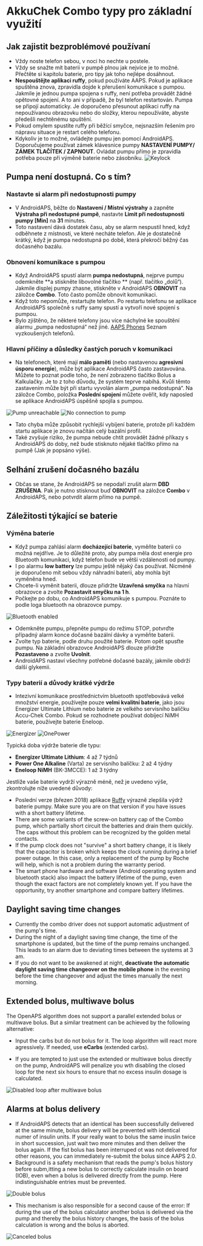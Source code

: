 # AkkuChek Combo typy pro základní využití

## Jak zajistit bezproblémové používaní

* Vždy noste telefon sebou, v noci ho nechte u postele.
* Vždy se snažte mít baterii v pumpě plnou jak nejvíce je to možné. Přečtěte si kapitolu baterie, pro tipy jak toho nejlépe dosáhnout.
* **Nespouštějte aplikaci ruffy**, pokud používáte AAPS. Pokud je aplikace spuštěna znova, zpravidla dojde k přerušení komunikace s pumpou. Jakmile je jednou pumpa spojena s ruffy, není potřeba provádět žádné opětovné spojení. A to ani v případě, že byl telefon restartován. Pumpa se připojí automaticky. Je doporučeno přesunout aplikaci ruffy na nepoužívanou obrazovku nebo do složky, kterou nepoužíváte, abyste předešli nechtěnému spuštění.
* Pokud omylem spustíte ruffy při běžící smyčce, nejsnazším řešením pro nápravu situace je restart celého telefonu.
* Kdykoliv je to možné, ovládejte pumpu jen pomocí AndroidAPS. Doporučujeme používat zámek klávesnice pumpy **NASTAVENÍ PUMPY/ ZÁMEK TLAČÍTEK / ZAPNOUT**. Ovládat pumpu přímo je zpravidla potřeba pouze při výměně baterie nebo zásobníku. ![Keylock](https://github.com/T-o-b-i-a-s/ComboLooping/blob/master/resources/keylock.png?raw=true)

## Pumpa není dostupná. Co s tím?

### Nastavte si alarm při nedostupnosti pumpy

* V AndroidAPS, běžte do **Nastavení / Místní výstrahy** a zapněte **Výstraha při nedostupné pumpě**, nastavte **Limit při nedostupnosti pumpy [Min]** na **31** minutes. 
* Toto nastavení dává dostatek času, aby se alarm nespustil hned, když odběhnete z místnosti, ve které necháte telefon. Ale je dostatečně krátký, když je pumpa nedostupná po době, která překročí běžný čas dočasného bazálu.

### Obnovení komunikace s pumpou

* Když AndroidAPS spustí alarm **pumpa nedostupná**, nejprve pumpu odemkněte **a stiskněte libovolné tlačítko ** (např. tlačítko „dolů“). Jakmile displej pumpy zhasne, stiskněte v AndroidAPS **OBNOVIT** na záložce **Combo**. Toto často pomůže obnovit komunikaci.
* Když toto nepomůže, restartujte telefon. Po restartu telefonu se aplikace AndroidAPS společně s ruffy samy spustí a vytvoří nové spojení s pumpou.
* Bylo zjištěno, že některé telefony jsou více náchylné ke spouštění alarmu „pumpa nedostupná“ než jiné. [AAPS Phones](https://docs.google.com/spreadsheets/d/1gZAsN6f0gv6tkgy9EBsYl0BQNhna0RDqA9QGycAqCQc/edit#gid=698881435) Seznam vyzkoušených telefonů. 

### Hlavní příčiny a důsledky častých poruch v komunikaci

* Na telefonech, které mají **málo paměti** (nebo nastavenou **agresivní úsporu energie**), může být aplikace AndroidAPS často zastavována. Můžete to poznat podle toho, že není zobrazeno tlačítko Bolus a Kalkulačky. Je to z toho důvodu, že systém teprve nabíhá. Kvůli těmto zastavením může být při startu vyvolán alarm „pumpa nedostupná“. Na záložce Combo, položka **Poslední spojení** můžete ověřit, kdy naposled se aplikace AndroidAPS úspěšně spojila s pumpou. 

![Pump unreachable](https://raw.githubusercontent.com/T-o-b-i-a-s/ComboLooping/master/resources/Pump_Unreachable.png) ![No connection to pump](https://raw.githubusercontent.com/T-o-b-i-a-s/ComboLooping/master/resources/No_connection_to_pump.png)

* Tato chyba může způsobit rychlejší vybíjení baterie, protože při každém startu aplikace je znovu načítán celý bazální profil.
* Také zvyšuje riziko, že pumpa nebude chtít provádět žádné příkazy s AndroidAPS do doby, než bude stisknuto nějaké tlačítko přímo na pumpě (Jak je popsáno výše). 

## Selhání zrušení dočasného bazálu

* Občas se stane, že AndroidAPS se nepodaří zrušit alarm **DBD ZRUŠENA**. Pak je nutno stisknout buď **OBNOVIT** na záložce **Combo** v AndroidAPS, nebo potvrdit alarm přímo na pumpě.

## Záležitosti týkající se baterie

### Výměna baterie

* Když pumpa zahlásí alarm **docházející baterie**, vyměňte baterii co možná nejdříve. Je to důležité proto, aby pumpa měla dost energie pro Bluetooth komunikaci, když telefon bude ve větší vzdálenosti od pumpy.
* I po alarmu **low battery** lze pumpu ještě nějaký čas používat. Nicméně je doporučeno mít sebou vždy náhradní baterii, aby mohla být vyměněna hned.
* Chcete-li vyměnit baterii, dlouze přidržte **Uzavřená smyčka** na hlavní obrazovce a zvolte **Pozastavit smyčku na 1 h**. 
* Počkejte po dobu, co AndroidAPS komunikuje s pumpou. Poznáte to podle loga bluetooth na obrazovce pumpy.

![Bluetooth enabled](https://github.com/T-o-b-i-a-s/ComboLooping/blob/master/resources/Compo.png?raw=true)

* Odemkněte pumpu, přepněte pumpu do režimu STOP, potvrďte případný alarm konce dočasné bazální dávky a vyměňte baterii.
* Zvolte typ baterie, podle druhu použité baterie. Potom opět spusťte pumpu. Na základní obrazovce AndroidAPS dlouze přidržte **Pozastaveno** a zvolte **Uvolnit**.
* AndroidAPS nastaví všechny potřebné dočasné bazály, jakmile obdrží další glykemii. 

### Typy baterií a důvody krátké výdrže

* Intezivní komunikace prostřednictvím bluetooth spotřebovává velké množství energie, používejte pouze **velmi kvalitní baterie**, jako jsou Energizer Ultimate Lithium nebo baterie ze velkého servisního balíčku Accu-Chek Combo. Pokud se rozhodnete používat dobíjecí NiMH baterie, používejte baterie Eneloop. 

![Energizer](https://github.com/T-o-b-i-a-s/ComboLooping/blob/master/resources/energizer-l91aa---image.jpg?raw=true) ![OnePower](https://github.com/T-o-b-i-a-s/ComboLooping/blob/master/resources/PowerOne.png?raw=true)

Typická doba výdrže baterie dle typu:

* **Energizer Ultimate Lithium**: 4 až 7 týdnů
* **Power One Alkaline** (Varta) ze servisního balíčku: 2 až 4 týdny
* **Eneloop NiMH** (BK-3MCCE): 1 až 3 týdny

Jestliže vaše baterie vydrží výrazně méně, než je uvedeno výše, zkontrolujte níže uvedené důvody:

* Poslední verze (březen 2018) aplikace [Ruffy](https://github.com/MilosKozak/ruffy) výrazně zlepšila výdrž baterie pumpy. Make sure you are on that version if you have issues with a short battery lifetime.
* There are some variants of the screw-on battery cap of the Combo pump, which partially short circuit the batteries and drain them quickly. The caps without this problem can be recognized by the golden metal contacts.
* If the pump clock does not "survive" a short battery change, it is likely that the capacitor is broken which keeps the clock running during a brief power outage. In this case, only a replacement of the pump by Roche will help, which is not a problem during the warranty period. 
* The smart phone hardware and software (Android operating system and bluetooth stack) also impact the battery lifetime of the pump, even though the exact factors are not completely known yet. If you have the opportunity, try another smartphone and compare battery lifetimes.

## Daylight saving time changes

* Currently the combo driver does not support automatic adjustment of the pump's time.
* During the night of a daylight saving time change, the time of the smartphone is updated, but the time of the pump remains unchanged. This leads to an alarm due to deviating times between the systems at 3 am.
* If you do not want to be awakened at night, **deactivate the automatic daylight saving time changeover on the mobile phone** in the evening before the time changeover and adjust the times manually the next morning.

## Extended bolus, multiwave bolus

The OpenAPS algorithm does not support a parallel extended bolus or multiwave bolus. But a similar treatment can be achieved by the following alternative:

* Input the carbs but do not bolus for it. The loop algorithm will react more agressively. If needed, use **eCarbs** (extended carbs).

* If you are tempted to just use the extended or multiwave bolus directly on the pump, AndroidAPS will penalize you wth disabling the closed loop for the next six hours to ensure that no excess insulin dosage is calculated.

![Disabled loop after multiwave bolus](https://raw.githubusercontent.com/T-o-b-i-a-s/ComboLooping/master/resources/Multiwave_Bolus.png)

## Alarms at bolus delivery

* If AndroidAPS detects that an identical has been successfully delivered at the same minute, bolus delivery will be prevented with identical numer of insulin units. If your really want to bolus the same inuslin twice in short succession, just wait two more minutes and then deliver the bolus again. If the fist bolus has been interruped ot was not delivered for other reasons, you can immediately re-submit the bolus since AAPS 2.0.
* Background is a safety mechanism that reads the pump's bolus history before subm,itting a new bolus to correctly calculate insulin on board (IOB), even when a bolus is delivered directly from the pump. Here indistinguishable entries must be prevented.

![Double bolus](https://raw.githubusercontent.com/T-o-b-i-a-s/ComboLooping/f9c56c930dc564c1649cd8e3764e077ffc02c5ef/resources/Doppelbolus.png)

* This mechanism is also responsible for a second cause of the error: If during the use of the bolus calculator another bolus is delivered via the pump and thereby the bolus history changes, the basis of the bolus calculation is wrong and the bolus is aborted. 

![Canceled bolus](https://raw.githubusercontent.com/T-o-b-i-a-s/ComboLooping/f9c56c930dc564c1649cd8e3764e077ffc02c5ef/resources/History_changed.png)
